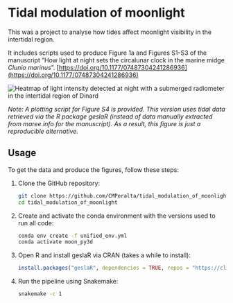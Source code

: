 # Tidal modulation of moonlight
This was a project to analyse how tides affect moonlight visibility in the intertidal region. 

It includes scripts used to produce Figure 1a and Figures S1-S3 of the manuscript ”How light at night sets the circalunar clock in the marine midge *Clunio marinus*”. [https://doi.org/10.1177/07487304241286936](https://doi.org/10.1177/07487304241286936)

![Heatmap of light intensity detected at night with a
submerged radiometer in the intertidal region of Dinard](02_visuals/Figure1a_nm_400_500_600_2cycles_NIGHT.png)

*Note: A plotting script for Figure S4 is provided. This version uses tidal data retrieved via the R package geslaR (instead of data manually extracted from maree.info for the manuscript). As a result, this figure is just a reproducible alternative.*

## Usage

To get the data and produce the figures, follow these steps:

1. Clone the GitHub repository:

   ```bash
   git clone https://github.com/CMPeralta/tidal_modulation_of_moonlight.git
   cd tidal_modulation_of_moonlight
   ```

2. Create and activate the conda environment with the versions used to run all code: 

   ```bash
   conda env create -f unified_env.yml
   conda activate moon_py3d
   ```

3. Open R and install geslaR via CRAN (takes a while to install):

   ```r
   install.packages("geslaR", dependencies = TRUE, repos = "https://cloud.r-project.org")
   ```

4. Run the pipeline using Snakemake:

   ```bash
   snakemake -c 1
   ```